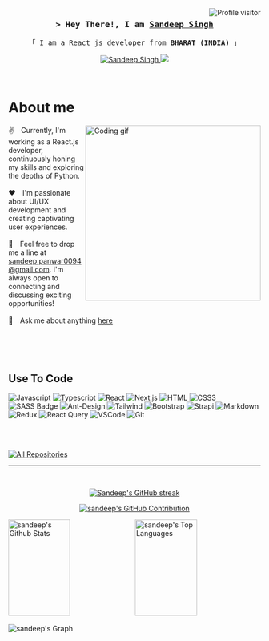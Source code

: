 <!--
<h2 align="center">
  Welcome to Al Siam World!
  <img src="https://media.giphy.com/media/hvRJCLFzcasrR4ia7z/giphy.gif" width="28">
</h2>
-->

<!--
<p align="center">
  <a href="https://github.com/alsiam"><img src="https://readme-typing-svg.herokuapp.com/?lines=Self%20Taught%20Programmer;Front%20End%20Developer;1.5%2B%20years%20of%20coding%20experience;Always%20learning%20new%20things&center=true&width=380&height=45"></a>
</p>

 -->

<a href="https://komarev.com/ghpvc/?username=sandiip">
  <img align="right" src="https://komarev.com/ghpvc/?username=sandiip&label=Visitors&color=0e75b6&style=flat" alt="Profile visitor" />
</a>

 
<!-- Intro  -->
<h3 align="center">
        <samp>&gt; Hey There!, I am
                <b><a target="_blank" href="https://sandiip.github.io">Sandeep Singh</a></b>
        </samp>
</h3>


<p align="center"> 
  <samp>
    「 I am a React js developer from <b> BHARAT (INDIA)</b> 」
    <br>
  </samp>
</p>

<p align="center"> 
 <a href="https://www.linkedin.com/in/sandeep-panwar/" target="_blank">
  <img src="https://img.shields.io/badge/LinkedIn-0077B5?style=for-the-badge&logo=linkedin&logoColor=white" alt="Sandeep Singh"/>
 </a> 
 <a href="https://twitter.com/panwar94001" target="_blank">
  <img src="https://img.shields.io/badge/Twitter-1DA1F2?style=for-the-badge&logo=twitter&logoColor=white" />
 </a>
</p>
<br />

<!-- About Section -->
 # About me
 
<p>
 <img align="right" width="350" src="https://images.squarespace-cdn.com/content/v1/5769fc401b631bab1addb2ab/1541580611624-TE64QGKRJG8SWAIUS7NS/ke17ZwdGBToddI8pDm48kPoswlzjSVMM-SxOp7CV59BZw-zPPgdn4jUwVcJE1ZvWQUxwkmyExglNqGp0IvTJZamWLI2zvYWH8K3-s_4yszcp2ryTI0HqTOaaUohrI8PI6FXy8c9PWtBlqAVlUS5izpdcIXDZqDYvprRqZ29Pw0o/coding-freak.gif" alt="Coding gif" />
  
 ✌️&emsp;Currently, I'm working as a React.js developer, continuously honing my skills and exploring the depths of Python. <br/><br/>
 ❤️&emsp;I'm passionate about UI/UX development and creating captivating user experiences.<br/><br/>
 📧&emsp;Feel free to drop me a line at sandeep.panwar0094@gmail.com. I'm always open to connecting and discussing exciting opportunities!<br/><br/>
 💬&emsp;Ask me about anything [here](https://github.com/sandiip/sandiip/pulls)

</p>

<br/>
<br/>
<br/>

## Use To Code

![Javascript](https://img.shields.io/badge/Javascript-F0DB4F?style=for-the-badge&labelColor=black&logo=javascript&logoColor=F0DB4F)
![Typescript](https://img.shields.io/badge/Typescript-007acc?style=for-the-badge&labelColor=black&logo=typescript&logoColor=007acc)
![React](https://img.shields.io/badge/-React-61DBFB?style=for-the-badge&labelColor=black&logo=react&logoColor=61DBFB)
![Next.js](https://img.shields.io/badge/next.js-000000?style=for-the-badge&logo=nextdotjs&logoColor=white)
![HTML](https://img.shields.io/badge/HTML5-E34F26?style=for-the-badge&logo=html5&logoColor=white)
![CSS3](https://img.shields.io/badge/CSS3-1572B6?style=for-the-badge&logo=css3&logoColor=white)
![SASS Badge](https://img.shields.io/badge/Sass-CC6699?style=for-the-badge&logo=sass&logoColor=white)
![Ant-Design](https://img.shields.io/badge/AntDesign-0170FE?style=for-the-badge&logo=antdesign&logoColor=white)
![Tailwind](https://img.shields.io/badge/Tailwind_CSS-092749?style=for-the-badge&logo=tailwindcss&logoColor=06B6D4&labelColor=000000)
![Bootstrap](https://img.shields.io/badge/Bootstrap-563D7C?style=for-the-badge&logo=bootstrap&logoColor=white)
![Strapi](https://img.shields.io/badge/strapi-2E7EEA?style=for-the-badge&logo=strapi&logoColor=white)
![Markdown](https://img.shields.io/badge/Markdown-000000?style=for-the-badge&logo=markdown&logoColor=white)
![Redux](https://img.shields.io/badge/Redux-593D88?style=for-the-badge&logo=redux&logoColor=white)
![React Query](https://img.shields.io/badge/-React_Query-FF4154?style=for-the-badge&logo=react%20query&logoColor=white)
![VSCode](https://img.shields.io/badge/Visual_Studio-0078d7?style=for-the-badge&logo=visual%20studio&logoColor=white)
![Git](https://img.shields.io/badge/Git-F05032?style=for-the-badge&logo=git&logoColor=white)

<br/>

<br/>
<p align="left">
  <a href="https://github.com/sandiip?tab=repositories" target="_blank"><img alt="All Repositories" title="All Repositories" src="https://img.shields.io/badge/-All%20Repos-2962FF?style=for-the-badge&logo=koding&logoColor=white"/></a>
</p>

<hr/>
<br/>

<p align="center">
  <a href="https://github.com/sandiip">
    <img src="https://github-readme-streak-stats.herokuapp.com/?user=sandiip&theme=dark" alt="Sandeep's GitHub streak"/>
  </a>
</p>

<p align="center">
  <a href="https://github.com/sandiip">
    <img src="https://github-profile-summary-cards.vercel.app/api/cards/profile-details?username=sandiip&theme=react" alt="sandeep's GitHub Contribution"/>
  </a>
</p>

<a> 
    <a href="https://github.com/sandiip"><img alt="sandeep's Github Stats" src="https://denvercoder1-github-readme-stats.vercel.app/api?username=sandiip&show_icons=true&count_private=true&theme=react&border_color=7F3FBF&bg_color=0D1117&title_color=F85D7F&icon_color=F8D866" height="192px" width="49.5%"/></a>
  <a href="https://github.com/sandiip"><img alt="sandeep's Top Languages" src="https://denvercoder1-github-readme-stats.vercel.app/api/top-langs/?username=sandiip&langs_count=8&layout=compact&theme=react&border_color=7F3FBF&bg_color=0D1117&title_color=F85D7F&icon_color=F8D866" height="192px" width="49.5%"/></a>
  <br/>
</a>


![sandeep's Graph](https://github-readme-activity-graph.vercel.app/graph?username=sandiip&custom_title=sandiip%27s%20GitHub%20Activity%20Graph&bg_color=0D1117&color=7F3FBF&line=7F3FBF&point=7F3FBF&area_color=FFFFFF&title_color=FFFFFF&area=true)
